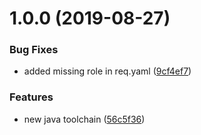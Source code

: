# 1.0.0 (2019-08-27)


### Bug Fixes

* added missing role in req.yaml ([9cf4ef7](https://github.com/mongodb-ansible-roles/ansible-role-java-toolchain/commit/9cf4ef7))


### Features

* new java toolchain ([56c5f36](https://github.com/mongodb-ansible-roles/ansible-role-java-toolchain/commit/56c5f36))
